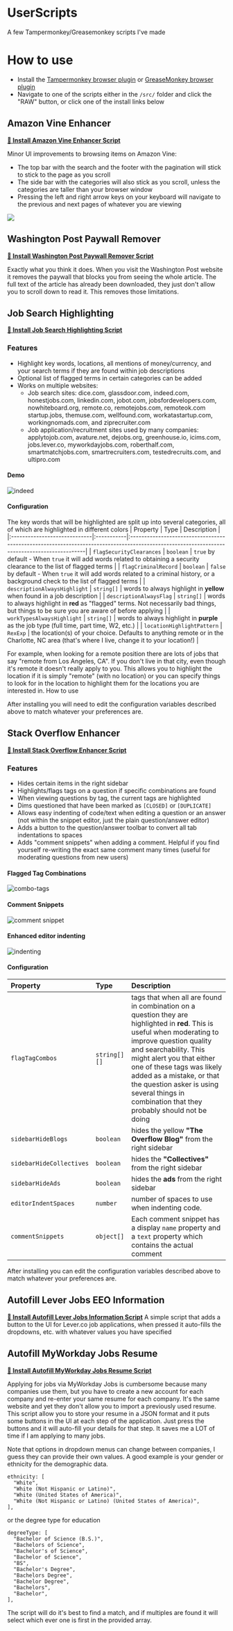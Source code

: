 # UserScripts
A few Tampermonkey/Greasemonkey scripts I've made


# How to use
* Install the [Tampermonkey browser plugin](https://www.tampermonkey.net/) or [GreaseMonkey browser plugin](https://www.greasespot.net/)
* Navigate to one of the scripts either in the `/src/` folder and click the "RAW" button, or click one of the install links below

## Amazon Vine Enhancer
**[📜 Install Amazon Vine Enhancer Script](https://raw.githubusercontent.com/FiniteLooper/UserScripts/main/src/amazon-vine-enhancer.user.js)**

Minor UI improvements to browsing items on Amazon Vine:
* The top bar with the search and the footer with the pagination will stick to stick to the page as you scroll
* The side bar with the categories will also stick as you scroll, unless the categories are taller than your browser window
* Pressing the left and right arrow keys on your keyboard will navigate to the previous and next pages of whatever you are viewing

![](doc-img/amazon-vine.gif)

## Washington Post Paywall Remover
**[📜 Install Washington Post Paywall Remover Script](https://raw.githubusercontent.com/FiniteLooper/UserScripts/main/src/washington-post-paywall-remover.user.js)**

Exactly what you think it does. When you visit the Washington Post website it removes the paywall that blocks you from seeing the whole article. The full text of the article has already been downloaded, they just don't allow you to scroll down to read it. This removes those limitations.

## Job Search Highlighting
**[📜 Install Job Search Highlighting Script](https://raw.githubusercontent.com/FiniteLooper/UserScripts/main/src/job-search-highlighting.user.js)**

### Features
*  Highlight key words, locations, all mentions of money/currency, and your search terms if they are found within job descriptions
*  Optional list of flagged terms in certain categories can be added
*  Works on multiple websites:
   *  Job search sites: dice.com, glassdoor.com, indeed.com, honestjobs.com, linkedin.com, jobot.com, jobsfordevelopers.com, nowhiteboard.org, remote.co, remotejobs.com, remoteok.com startup.jobs, themuse.com, wellfound.com, workatastartup.com, workingnomads.com, and ziprecruiter.com
   *  Job application/recruitment sites used by many companies: applytojob.com, avature.net, dejobs.org, greenhouse.io, icims.com, jobs.lever.co, myworkdayjobs.com, roberthalf.com, smartmatchjobs.com, smartrecruiters.com, testedrecruits.com, and ultipro.com

#### Demo
![indeed](doc-img/job-indeed.gif)

#### Configuration
The key words that will be highlighted are split up into several categories, all of which are highlighted in different colors
| Property                     | Type       | Description                                                                                                                                 |
|:-----------------------------|:-----------|:--------------------------------------------------------------------------------------------------------------------------------------------|
| `flagSecurityClearances`     | `boolean`  | `true` by default - When `true` it will add words related to obtaining a security clearance to the list of flagged terms                    |
| `flagCriminalRecord`         | `boolean`  | `false` by default - When `true` it will add words related to a criminal history, or a background check to the list of flagged terms        |
| `descriptionAlwaysHighlight` | `string[]` | words to always highlight in **yellow** when found in a job description                                                                     |
| `descriptionAlwaysFlag`      | `string[]` | words to always highlight in **red** as "flagged" terms. Not necessarily bad things, but things to be sure you are aware of before applying |
| `workTypesAlwaysHighlight`   | `string[]` | words to always highlight in **purple** as the job type (full time, part time, W2, etc.)                                                    |
| `locationHighlightPattern`   | `RexExp`   | the location(s) of your choice. Defaults to anything remote or in the Charlotte, NC area (that's where I live, change it to your location!) |

For example, when looking for a remote position there are lots of jobs that say "remote from Los Angeles, CA". If you don't live in that city, even though it's remote it doesn't really apply to you. This allows you to highlight the location if it is simply "remote" (with no location) or you can specify things to look for in the location to highlight them for the locations you are interested in.
How to use

After installing you will need to edit the configuration variables described above to match whatever your preferences are.


## Stack Overflow Enhancer
**[📜 Install Stack Overflow Enhancer Script](https://raw.githubusercontent.com/FiniteLooper/UserScripts/main/src/stack-overflow-enhancer.user.js)**

### Features
*  Hides certain items in the right sidebar
*  Highlights/flags tags on a question if specific combinations are found
*  When viewing questions by tag, the current tags are highlighted
*  Dims questioned that have been marked as `[CLOSED]` or `[DUPLICATE]`
*  Allows easy indenting of code/text when editing a question or an answer (not within the snippet editor, just the plain question/answer editor)
*  Adds a button to the question/answer toolbar to convert all tab indentations to spaces
*  Adds "comment snippets" when adding a comment. Helpful if you find yourself re-writing the exact same comment many times (useful for moderating questions from new users)

#### Flagged Tag Combinations
![combo-tags](doc-img/so-combo-tags.png)

#### Comment Snippets
![comment snippet](doc-img/so-comment-snippet.gif)

#### Enhanced editor indenting
![indenting](doc-img/so-indenting.gif)

#### Configuration
| Property                         | Type         | Description                                                                                                  |
|:---------------------------------|:-------------|:-------------------------------------------------------------------------------------------------------------|
| `flagTagCombos`                  | `string[][]` | tags that when all are found in combination on a question they are highlighted in **red**. This is useful when moderating to improve question quality and searchability.  This might alert you that either one of these tags was likely added as a mistake, or that the question asker is using several things in combination that they probably should not be doing |
| `sidebarHideBlogs`               | `boolean`    | hides the yellow **"The Overflow Blog"** from the right sidebar                                              |
| `sidebarHideCollectives`         | `boolean`    | hides the **"Collectives"** from the right sidebar                                                           |
| `sidebarHideAds`                 | `boolean`    | hides the **ads** from the right sidebar                                                                     |
| `editorIndentSpaces`             | `number`     | number of spaces to use when indenting code.                                                                 |
| `commentSnippets`                | `object[]`   | Each comment snippet has a display `name` property and a `text` property which contains the actual comment   |

After installing you can edit the configuration variables described above to match whatever your preferences are.

## Autofill Lever Jobs EEO Information
**[📜 Install Autofill Lever Jobs Information Script](https://raw.githubusercontent.com/FiniteLooper/UserScripts/main/src/autofill-lever-information.user.js)**
A simple script that adds a button to the UI for Lever.co job applications, when pressed it auto-fills the dropdowns, etc. with whatever values you have specified


## Autofill MyWorkday Jobs Resume
**[📜 Install Autofill MyWorkday Jobs Resume Script](https://raw.githubusercontent.com/FiniteLooper/UserScripts/main/src/autofill-myworkdayjobs-resume.user.js)**

Applying for jobs via MyWorkday Jobs is cumbersome because many companies use them, but you have to create a new account for each company and re-enter your same resume for each company. It's the same website and yet they don't allow you to import a previously used resume.  This script allow you to store your resume in a JSON format and it puts some buttons in the UI at each step of the application. Just press the buttons and it will auto-fill your details for that step. It saves me a LOT of time if I am applying to many jobs.

Note that options in dropdown menus can change between companies, I guess they can provide their own values. A good example is your gender or ethnicity for the demographic data.
```
ethnicity: [
  "White",
  "White (Not Hispanic or Latino)",
  "White (United States of America)",
  "White (Not Hispanic or Latino) (United States of America)",
],
```
or the degree type for education
```
degreeType: [
  "Bachelor of Science (B.S.)",
  "Bachelors of Science",
  "Bachelor's of Science",
  "Bachelor of Science",
  "BS",
  "Bachelor's Degree",
  "Bachelors Degree",
  "Bachelor Degree",
  "Bachelors",
  "Bachelor",
],
```

The script will do it's best to find a match, and if multiples are found it will select which ever one is first in the provided array.
